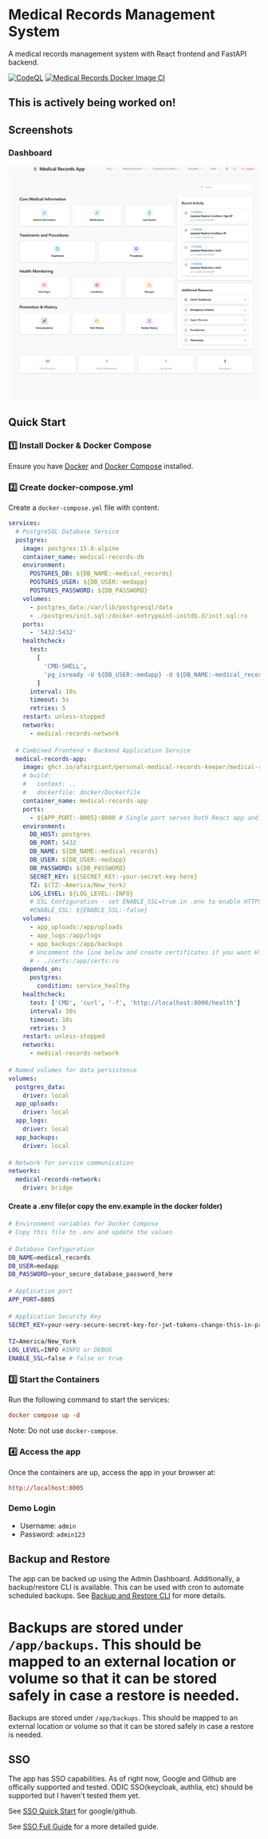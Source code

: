 # Medical Records Management System

A medical records management system with React frontend and FastAPI backend.

[![CodeQL](https://github.com/afairgiant/Personal-Medical-Records-Keeper/actions/workflows/github-code-scanning/codeql/badge.svg)](https://github.com/afairgiant/Personal-Medical-Records-Keeper/actions/workflows/github-code-scanning/codeql)
[![Medical Records Docker Image CI](https://github.com/afairgiant/Personal-Medical-Records-Keeper/actions/workflows/docker-image.yml/badge.svg)](https://github.com/afairgiant/Personal-Medical-Records-Keeper/actions/workflows/docker-image.yml)

## This is actively being worked on!

## Screenshots

### Dashboard

![Dashboard View](docs/assets/screenshots/Screenshot%202025-07-13%20154004_dash.png)

## Quick Start

### 1️⃣ Install Docker & Docker Compose

Ensure you have [Docker](https://docs.docker.com/get-docker/) and [Docker Compose](https://docs.docker.com/compose/install/) installed.

### 2️⃣ Create docker-compose.yml

Create a `docker-compose.yml` file with content:

```yaml
services:
  # PostgreSQL Database Service
  postgres:
    image: postgres:15.8-alpine
    container_name: medical-records-db
    environment:
      POSTGRES_DB: ${DB_NAME:-medical_records}
      POSTGRES_USER: ${DB_USER:-medapp}
      POSTGRES_PASSWORD: ${DB_PASSWORD}
    volumes:
      - postgres_data:/var/lib/postgresql/data
      - ./postgres/init.sql:/docker-entrypoint-initdb.d/init.sql:ro
    ports:
      - '5432:5432'
    healthcheck:
      test:
        [
          'CMD-SHELL',
          'pg_isready -U ${DB_USER:-medapp} -d ${DB_NAME:-medical_records}',
        ]
      interval: 10s
      timeout: 5s
      retries: 5
    restart: unless-stopped
    networks:
      - medical-records-network

  # Combined Frontend + Backend Application Service
  medical-records-app:
    image: ghcr.io/afairgiant/personal-medical-records-keeper/medical-records:latest
    # build:
    #   context: ..
    #   dockerfile: docker/Dockerfile
    container_name: medical-records-app
    ports:
      - ${APP_PORT:-8005}:8000 # Single port serves both React app and FastAPI
    environment:
      DB_HOST: postgres
      DB_PORT: 5432
      DB_NAME: ${DB_NAME:-medical_records}
      DB_USER: ${DB_USER:-medapp}
      DB_PASSWORD: ${DB_PASSWORD}
      SECRET_KEY: ${SECRET_KEY:-your-secret-key-here}
      TZ: $(TZ:-America/New_York)
      LOG_LEVEL: ${LOG_LEVEL:-INFO}
      # SSL Configuration - set ENABLE_SSL=true in .env to enable HTTPS - Uncomment if needed
      #ENABLE_SSL: ${ENABLE_SSL:-false}
    volumes:
      - app_uploads:/app/uploads
      - app_logs:/app/logs
      - app_backups:/app/backups
      # Uncomment the line below and create certificates if you want HTTPS
      # - ./certs:/app/certs:ro
    depends_on:
      postgres:
        condition: service_healthy
    healthcheck:
      test: ['CMD', 'curl', '-f', 'http://localhost:8000/health']
      interval: 30s
      timeout: 10s
      retries: 3
    restart: unless-stopped
    networks:
      - medical-records-network

# Named volumes for data persistence
volumes:
  postgres_data:
    driver: local
  app_uploads:
    driver: local
  app_logs:
    driver: local
  app_backups:
    driver: local

# Network for service communication
networks:
  medical-records-network:
    driver: bridge
```

#### Create a .env file(or copy the env.example in the docker folder)

```bash
# Environment variables for Docker Compose
# Copy this file to .env and update the values

# Database Configuration
DB_NAME=medical_records
DB_USER=medapp
DB_PASSWORD=your_secure_database_password_here

# Application port
APP_PORT=8005

# Application Security Key
SECRET_KEY=your-very-secure-secret-key-for-jwt-tokens-change-this-in-production

TZ=America/New_York
LOG_LEVEL=INFO #INFO or DEBUG
ENABLE_SSL=false # false or true
```

### 3️⃣ Start the Containers

Run the following command to start the services:

```ini
docker compose up -d
```

Note: Do not use `docker-compose`.

### 4️⃣ Access the app

Once the containers are up, access the app in your browser at:

```ini
http://localhost:8005
```

### Demo Login

- Username: `admin`
- Password: `admin123`

## Backup and Restore

The app can be backed up using the Admin Dashboard.
Additionally, a backup/restore CLI is available.
This can be used with cron to automate scheduled backups.
See [Backup and Restore CLI](app/scripts/README_BACKUP_CLI.md) for more details.

Backups are stored under ```/app/backups```. This should be mapped to 
an external location or volume so that it can be stored safely in case a 
restore is needed.
=======
Backups are stored under `/app/backups`. This should be mapped to
an external location or volume so that it can be stored safely in case a
restore is needed.

## SSO

The app has SSO capabilities.
As of right now, Google and Github are offically supported and tested.
ODIC SSO(keycloak, authlia, etc) should be supported but I haven't tested them yet.

See [SSO Quick Start](app/docs/SSO_QUICK_START.md) for google/github.

See [SSO Full Guide](app/docs/SSO_SETUP_GUIDE.md) for a more detailed guide.
